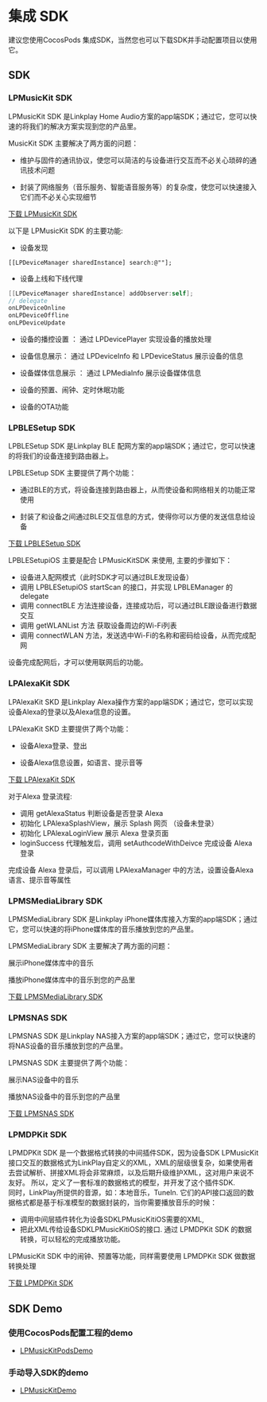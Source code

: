 # 集成 SDK

建议您使用CocosPods 集成SDK，当然您也可以下载SDK并手动配置项目以使用它。

## SDK

### LPMusicKit SDK

LPMusicKit SDK 是Linkplay Home Audio方案的app端SDK；通过它，您可以快速的将我们的解决方案实现到您的产品里。

MusicKit SDK 主要解决了两方面的问题：

- 维护与固件的通讯协议，使您可以简洁的与设备进行交互而不必关心琐碎的通讯技术问题

- 封装了网络服务（音乐服务、智能语音服务等）的复杂度，使您可以快速接入它们而不必关心实现细节

[下载 LPMusicKit SDK](https://github.com/linkplayapp/LPMusicKitiOS)

以下是 LPMusicKit SDK 的主要功能:

- 设备发现
```
[[LPDeviceManager sharedInstance] search:@""];
```
- 设备上线和下线代理
```ObjectiveC
[[LPDeviceManager sharedInstance] addObserver:self];
// delegate
onLPDeviceOnline
onLPDeviceOffline
onLPDeviceUpdate
```

- 设备的播控设置 ：
 通过 LPDevicePlayer 实现设备的播放处理


- 设备信息展示： 通过 LPDeviceInfo 和 LPDeviceStatus 展示设备的信息


- 设备媒体信息展示 ： 通过 LPMediaInfo 展示设备媒体信息


- 设备的预置、闹钟、定时休眠功能

- 设备的OTA功能

### LPBLESetup SDK

LPBLESetup SDK 是Linkplay BLE 配网方案的app端SDK；通过它，您可以快速的将我们的设备连接到路由器上。

LPBLESetup SDK 主要提供了两个功能：

- 通过BLE的方式，将设备连接到路由器上，从而使设备和网络相关的功能正常使用

- 封装了和设备之间通过BLE交互信息的方式，使得你可以方便的发送信息给设备

[下载 LPBLESetup SDK](https://github.com/linkplayapp/LPBLESetupiOS)

LPBLESetupiOS 主要是配合 LPMusicKitSDK 来使用, 主要的步骤如下：
- 设备进入配网模式（此时SDK才可以通过BLE发现设备）
- 调用 LPBLESetupiOS startScan 的接口，并实现 LPBLEManager 的 delegate
- 调用 connectBLE 方法连接设备，连接成功后，可以通过BLE跟设备进行数据交互
- 调用 getWLANList 方法 获取设备周边的Wi-Fi列表
- 调用 connectWLAN 方法，发送选中Wi-Fi的名称和密码给设备，从而完成配网

设备完成配网后，才可以使用联网后的功能。


### LPAlexaKit SDK

LPAlexaKit SKD 是Linkplay Alexa操作方案的app端SDK；通过它，您可以实现设备Alexa的登录以及Alexa信息的设置。

LPAlexaKit SKD 主要提供了两个功能：

- 设备Alexa登录、登出

- 设备Alexa信息设置，如语言、提示音等

[下载 LPAlexaKit SDK](https://github.com/linkplayapp/LPAlexaKitiOS)

对于Alexa 登录流程:
- 调用 getAlexaStatus 判断设备是否登录 Alexa
- 初始化 LPAlexaSplashView，展示 Splash 网页 （设备未登录）
- 初始化 LPAlexaLoginView 展示 Alexa 登录页面
- loginSuccess 代理触发后，调用 setAuthcodeWithDeivce 完成设备 Alexa 登录

完成设备 Alexa 登录后，可以调用 LPAlexaManager 中的方法，设置设备Alexa 语言、提示音等属性


### LPMSMediaLibrary SDK 

LPMSMediaLibrary SDK 是Linkplay iPhone媒体库接入方案的app端SDK；通过它，您可以快速的将iPhone媒体库的音乐播放到您的产品里。

LPMSMediaLibrary SDK 主要解决了两方面的问题：

展示iPhone媒体库中的音乐

播放iPhone媒体库中的音乐到您的产品里

[下载 LPMSMediaLibrary SDK](https://github.com/linkplayapp/LPMSMediaLibraryiOS)

### LPMSNAS SDK 

LPMSNAS SDK 是Linkplay NAS接入方案的app端SDK；通过它，您可以快速的将NAS设备的音乐播放到您的产品里。

LPMSNAS SDK 主要提供了两个功能：

展示NAS设备中的音乐

播放NAS设备中的音乐到您的产品里

[下载 LPMSNAS SDK](https://github.com/linkplayapp/LPMSNASiOS)

### LPMDPKit SDK 

LPMDPKit SDK 是一个数据格式转换的中间插件SDK，因为设备SDK LPMusicKit 接口交互的数据格式为LinkPlay自定义的XML，XML的层级很复杂，如果使用者去尝试解析、拼接XML将会非常麻烦，以及后期升级维护XML，这对用户来说不友好。 所以，定义了一套标准的数据格式的模型，并开发了这个插件SDK.<br>
同时，LinkPlay所提供的音源，如：本地音乐，TuneIn. 它们的API接口返回的数据格式都是基于标准模型的数据封装的，当你需要播放音乐的时候：
- 调用中间层插件转化为设备SDKLPMusicKitiOS需要的XML,
- 把此XML传给设备SDKLPMusicKitiOS的接口.
通过 LPMDPKit SDK 的数据转换，可以轻松的完成播放功能。<br>

LPMusicKit SDK 中的闹钟、预置等功能，同样需要使用 LPMDPKit SDK 做数据转换处理

[下载 LPMDPKit SDK](https://github.com/linkplayapp/LPMDPKitiOS)


## SDK Demo 

### 使用CocosPods配置工程的demo

- [LPMusicKitPodsDemo](https://github.com/linkplayapp/LPMusicKitPodsDemo)

### 手动导入SDK的demo

- [LPMusicKitDemo](https://github.com/linkplayapp/LPMusicKitDemo)
